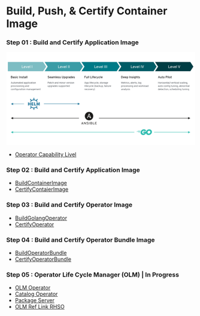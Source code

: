 # Build, Push, & Certify Container Image

### Step 01 : Build and Certify Application Image
![Screenshot](operator-capability-level.png)
* [Operator Capability Livel](https://sdk.operatorframework.io/docs/overview/operator-capabilities)

### Step 02 : Build and Certify Application Image
* [BuildContainerImage](https://github.com/Sherpa99/hcbt-dev-operators/blob/896d1af7058d973765d55048ff1100a12d1e4322/container/BuildContainerImage.md)
* [CertifyContaierImage](https://github.com/Sherpa99/hcbt-dev-operators/blob/896d1af7058d973765d55048ff1100a12d1e4322/container/CertifyContaierImage.md)

### Step 03 : Build and Certify Operator Image
* [BuildGolangOperator](https://github.com/Sherpa99/hcbt-dev-operators/blob/896d1af7058d973765d55048ff1100a12d1e4322/operator/BuildGolangOperator.md)
* [CertifyOperator](https://github.com/Sherpa99/hcbt-dev-operators/blob/7dfa020699bb5288e8a44db2b0b774e1341cd984/operator/CertifyOperator.md)

### Step 04 : Build and Certify Operator Bundle Image
* [BuildOperatorBundle](https://github.com/Sherpa99/hcbt-dev-operators/blob/0d3c32ff0c4d5d17a3118401caaf5034e9d68e5e/operatorbundle/BuildOperatorBundle.md)
* [CertifyOperatorBundle](https://github.com/Sherpa99/hcbt-dev-operators/blob/12de71b354d491c3f0cb1fbcc9536322db1557cf/operatorbundle/CertifyOperatorBundle.md)

### Step 05 : Operator Life Cycle Manager (OLM) | In Progress
* [OLM Operator]()
* [Catalog Operator]()
* [Package Server]()
* [OLM Ref Link RHSO](https://docs.openshift.com/container-platform/4.8/operators/understanding/olm/olm-understanding-olm.html)
